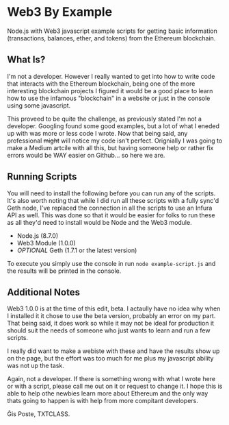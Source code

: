 # Web3 By Example
Node.js with Web3 javascript example scripts for getting basic information (transactions, balances, ether, and tokens) from the Ethereum blockchain.

## What Is?
I'm not a developer. However I really wanted to get into how to write code that interacts with the Ethereum blockchain, being one of the more interesting blockchain projects I figured it would be a good place to learn how to use the infamous "blockchain" in a website or just in the console using some javascript.

This proveed to be quite the challenge, as previously stated I'm not a developer. Googling found some good examples, but a lot of what I eneded up with was more or less code I wrote. Now that being said, any professional ~~might~~ will notice my code isn't perfect. Orignially I was going to make a Medium artcile with all this, but having someone help or rather fix errors would be WAY easier on Github... so here we are.

## Running Scripts
You will need to install the following before you can run any of the scripts. It's also worth noting that while I did run all these scripts with a fully sync'd Geth node, I've replaced the connection in all the scripts to use an Infura API as well. This was done so that it would be easier for folks to run these as all they'd need to install would be Node and the Web3 module.

- Node.js (8.7.0)
- Web3 Module (1.0.0)
- *OPTIONAL* Geth (1.7.1 or the latest version)

To execute you simply use the console in run ```node example-script.js``` and the results will be printed in the console.

## Additional Notes
Web3 1.0.0 is at the time of this edit, beta. I actaully have no idea why when I installed it it chose to use the beta version, probably an error on my part. That being said, it does work so while it may not be ideal for production it should suit the needs of someone who just wants to learn and run a few scripts. 

I really did want to make a webiste with these and have the results show up on the page, but the effort was too much for me plus my javascript ability was not up the task. 

Again, not a developer. If there is something wrong with what I wrote here or with a script, please call me out on it or request to change it. I hope this is able to help othe newbies learn more about Ethereum and the only way thats going to happen is with help from more compitant developers.

Ĝis Poste, TXTCLASS.

